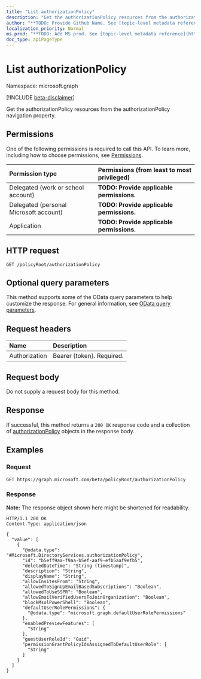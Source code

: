```yaml
---
title: "List authorizationPolicy"
description: "Get the authorizationPolicy resources from the authorizationPolicy navigation property."
author: "**TODO: Provide Github Name. See [topic-level metadata reference](https://msgo.azurewebsites.net/add/document/guidelines/metadata.html#topic-level-metadata)**"
localization_priority: Normal
ms.prod: "**TODO: Add MS prod. See [topic-level metadata reference](https://msgo.azurewebsites.net/add/document/guidelines/metadata.html#topic-level-metadata)**"
doc_type: apiPageType
---
```


# List authorizationPolicy
Namespace: microsoft.graph

[!INCLUDE [beta-disclaimer](../../includes/beta-disclaimer.md)]

Get the authorizationPolicy resources from the authorizationPolicy navigation property.

## Permissions
One of the following permissions is required to call this API. To learn more, including how to choose permissions, see [Permissions](/graph/permissions-reference).

|Permission type|Permissions (from least to most privileged)|
|:---|:---|
|Delegated (work or school account)|**TODO: Provide applicable permissions.**|
|Delegated (personal Microsoft account)|**TODO: Provide applicable permissions.**|
|Application|**TODO: Provide applicable permissions.**|

## HTTP request

<!-- {
  "blockType": "ignored"
}
-->
``` http
GET /policyRoot/authorizationPolicy
```

## Optional query parameters
This method supports some of the OData query parameters to help customize the response. For general information, see [OData query parameters](/graph/query-parameters).

## Request headers
|Name|Description|
|:---|:---|
|Authorization|Bearer {token}. Required.|

## Request body
Do not supply a request body for this method.

## Response

If successful, this method returns a `200 OK` response code and a collection of [authorizationPolicy](../resources/authorizationpolicy.md) objects in the response body.

## Examples

### Request
<!-- {
  "blockType": "request",
  "name": "list_authorizationpolicy"
}
-->
``` http
GET https://graph.microsoft.com/beta/policyRoot/authorizationPolicy
```


### Response
**Note:** The response object shown here might be shortened for readability.
<!-- {
  "blockType": "response",
  "truncated": true,
  "@odata.type": "Collection(Microsoft.DirectoryServices.authorizationPolicy)"
}
-->
``` http
HTTP/1.1 200 OK
Content-Type: application/json

{
  "value": [
    {
      "@odata.type": "#Microsoft.DirectoryServices.authorizationPolicy",
      "id": "b5eff9aa-f9aa-b5ef-aaf9-efb5aaf9efb5",
      "deletedDateTime": "String (timestamp)",
      "description": "String",
      "displayName": "String",
      "allowInvitesFrom": "String",
      "allowedToSignUpEmailBasedSubscriptions": "Boolean",
      "allowedToUseSSPR": "Boolean",
      "allowEmailVerifiedUsersToJoinOrganization": "Boolean",
      "blockMsolPowerShell": "Boolean",
      "defaultUserRolePermissions": {
        "@odata.type": "microsoft.graph.defaultUserRolePermissions"
      },
      "enabledPreviewFeatures": [
        "String"
      ],
      "guestUserRoleId": "Guid",
      "permissionGrantPolicyIdsAssignedToDefaultUserRole": [
        "String"
      ]
    }
  ]
}
```

